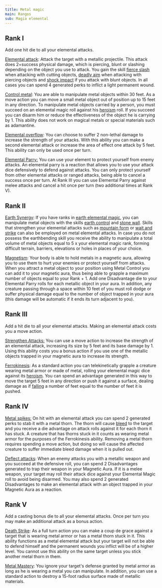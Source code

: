 ```yaml
---
title: Metal magic
main: Rangos
sub: Magia elemental
---
```


## Rank I

Add one hit die to all your elemental attacks.

<u>Elemental attack</u>: Attack the target with a metallic projectile. This attack does 2+success physical damage, which is piercing, blunt or slashing depending on the object you use to attack. You gain the skill [fierce slash](https://raldamain.com/rules/Rangos/Armas/filos%20cortantes.html#rango-i) when attacking with cutting objects, [deadly aim](https://raldamain.com/rules/Rangos/Armas/arcos.html#rango-i) when attacking with piercing objects and [shock impact](https://raldamain.com/rules/Rangos/Armas/contundentes.html#rango-i) if you attack with blunt objects. In all cases you can spend 4 generated perks to inflict a light permanent wound.

<u>Control metal</u>: You are able to manipulate metal objects within 30 feet. As a move action you can move a small metal object out of position up to 15 feet in any direction. To manipulate metal objects carried by a person, you must succeed on an elemental magic roll against his [heroism](https://raldamain.com/rules/Crear%20personajes/talentos.html#hero%C3%ADsmo-fue) roll. If you succeed you can disarm him or reduce the effectiveness of the object he is carrying by 1. This ability does not work on magical metals or special materials such as adamantine.

<u>Elemental overflow</u>: You can choose to suffer 2 non-lethal damage to increase the strength of your attacks. With this ability you can make a second elemental attack or increase the area of effect one attack by 5 feet. This ability can only be used once per turn.

<u>Elemental Parry:</u> You can use your element to protect yourself from enemy attacks. An elemental parry is a reaction that allows you to use your attack dice defensively to defend against attacks. You can only protect yourself from other elemental attacks or ranged attacks, being able to cancel a success once per turn. At Rank III you can use Elemental Parry against melee attacks and cancel a hit once per turn (two additional times at Rank V).

## Rank II

<u>Earth Synergy</u>: If you have ranks in [earth elemental magic](https://raldamain.com/rules/Rangos/Elementalismo/magia%20de%20tierra.html), you can manipulate metal objects with the skills [earth control](https://raldamain.com/rules/Rangos/Elementalismo/magia%20de%20tierra.html#rango-ii) and [stone wall](https://raldamain.com/rules/Rangos/Elementalismo/magia%20de%20tierra.html#rango-ii). Skills that strengthen your elemental attacks such as [mountain form](https://raldamain.com/rules/Rangos/Elementalismo/magia%20de%20tierra.html#rango-ii) or [wait and strike](https://raldamain.com/rules/Rangos/Elementalismo/magia%20de%20tierra.html#rango-iii) can also be employed on metal elemental attacks. In case you do not possess the earthbending skill you receive the ability to manipulate a total volume of metal objects equal to 5 x your elemental magic rank, forming difficult terrain, barriers, elevations or holes in places of your choice.

<u>Magnetism</u>: Your body is able to hold metals in a magnetic aura, allowing you to use them to hurt your enemies or protect yourself from attacks. When you attract a metal object to your position using Metal Control you can add it to your magnetic aura, thus being able to grapple a maximum number of objects equal to your Rank + 1. Add one Disadvantage die to your Elemental Parry rolls for each metallic object in your aura. In addition, any creature passing through a space within 10 feet of you must roll dodge or suffer physical damage equal to the number of object trapped in your aura (this damage will be automatic if it ends its turn adjacent to you).

## Rank III

Add a hit die to all your elemental attacks. Making an elemental attack costs you a move action.

<u>Strengthen Attacks:</u> You can use a move action to increase the strength of an elemental attack, increasing its size by 5 feet and its base damage by 1. Using this ability costs you a bonus action if you use one of the metallic objects trapped in your magnetic aura to increase its strength.

<u>Ferrokinesis</u>: As a standard action you can telekinetically grapple a creature wearing metal armor or made of metal, rolling your elemental magic dice against its [heroism](https://raldamain.com/rules/Crear%20personajes/talentos.html#hero%C3%ADsmo-fue). You can spend an advantage generated in this way to move the target 5 feet in any direction or push it against a surface, dealing damage as if [falling](https://raldamain.com/rules/Reglas%20principales/reglas%20de%20combate.html#ca%C3%ADdas) a number of feet equal to the number of feet it is pushed.

## Rank IV

<u>Metal spikes:</u> On hit with an elemental attack you can spend 2 generated perks to stab it with a metal thorn. The thorn will cause [bleed](https://raldamain.com/rules/Reglas%20principales/Efectos%20de%20estado.html#sangrado) to the target and you receive a die advantage on attack rolls against it for each thorn it has stuck. A creature that has thorns stuck in it counts as wearing metal armor for the purposes of the Ferrokinesis ability. Removing a metal thorn requires spending a move action, but doing so will cause the affected creature to suffer immediate bleed damage when it is pulled out.

<u>Deflect attacks</u>: When an enemy attacks you with a metallic weapon and you succeed at the defensive roll, you can spend 2 Disadvantages generated to trap their weapon in your Magnetic Aura. If it is a melee weapon, your target may roll their attack dice against your Elemental Magic roll to avoid being disarmed. You may also spend 2 generated Disadvantages to make an elemental attack with an object trapped in your Magnetic Aura as a reaction.

## Rank V

Add a casting bonus die to all your elemental attacks. Once per turn you may make an additional attack as a bonus action.

<u>Death Strike</u>: As a full turn action you can make a coup de grace against a target that is wearing metal armor or has a metal thorn stuck in it. This ability functions as a metal elemental attack but your target will not be able to defend himself and the permanent wounds you inflict will be of a higher level. You cannot use this ability on the same target unless you stick another metal thorn in them. 

<u>Metal Mastery</u>: You ignore your target's defense granted by metal armor as long as he is wearing a metal you can manipulate. In addition, you can use a standard action to destroy a 15-foot radius surface made of metallic materials.